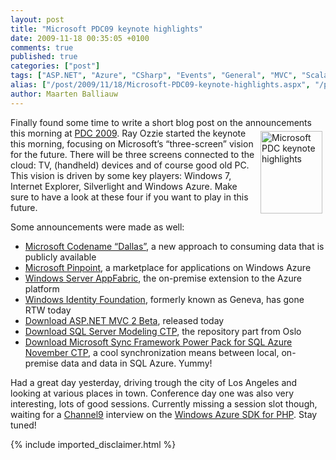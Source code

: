 ```yaml
---
layout: post
title: "Microsoft PDC09 keynote highlights"
date: 2009-11-18 00:35:05 +0100
comments: true
published: true
categories: ["post"]
tags: ["ASP.NET", "Azure", "CSharp", "Events", "General", "MVC", "Scalability", "Azure Database"]
alias: ["/post/2009/11/18/Microsoft-PDC09-keynote-highlights.aspx", "/post/2009/11/18/microsoft-pdc09-keynote-highlights.aspx"]
author: Maarten Balliauw
---
```

<p>Finally found some time to write a short blog post on the announcements this morning at <a href="http://www.microsoftpdc.com" target="_blank">PDC 2009</a>.<a href="http://www.microsoftpdc.com" target="_blank"><img style="border-right-width: 0px; margin: 5px; display: inline; border-top-width: 0px; border-bottom-width: 0px; border-left-width: 0px" title="Microsoft PDC keynote highlights" border="0" alt="Microsoft PDC keynote highlights" align="right" src="http://blogs.msdn.com/blogfiles/msftisvs/WindowsLiveWriter/DontMissPDC09fortheFutureofDeveloperTech_1386F/PDC09Bling_BeforeAfter_240_2.jpg" width="99" height="132" /></a> Ray Ozzie started the keynote this morning, focusing on Microsoft’s “three-screen” vision for the future. There will be three screens connected to the cloud: TV, (handheld) devices and of course good old PC. This vision is driven by some key players: Windows 7, Internet Explorer, Silverlight and Windows Azure. Make sure to have a look at these four if you want to play in this future.</p>  <p>Some announcements were made as well: </p>  <ul>   <li><a href="http://www.pinpoint.com/en-US/Dallas">Microsoft Codename “Dallas”</a>, a new approach to consuming data that is publicly available</li>    <li><a href="http://pinpoint.microsoft.com/en-US/default.aspx">Microsoft Pinpoint</a>, a marketplace for applications on Windows Azure</li>    <li><a href="http://msdn.microsoft.com/lt-lt/windowsserver/ee695849(en-us).aspx">Windows Server AppFabric</a>, the on-premise extension to the Azure platform</li>    <li><a href="http://msdn.microsoft.com/en-us/security/aa570351.aspx">Windows Identity Foundation</a>, formerly known as Geneva, has gone RTW today</li>    <li><a href="http://www.microsoft.com/downloads/details.aspx?displaylang=en&amp;FamilyID=4817cdb2-88ea-4af4-a455-f06b4c90fd2c&amp;utm_source=feedburner&amp;utm_medium=feed&amp;utm_campaign=Feed%3A+MicrosoftDownloadCenter+%28Microsoft+Download+Center%29&amp;utm_content=Google+Reader#tm">Download ASP.NET MVC 2 Beta</a>, released today</li>    <li><a href="http://feeds.feedburner.com/SQL%20Server%20Modeling%20CTP%20-%20Nov%202009">Download SQL Server Modeling CTP</a>, the repository part from Oslo</li>    <li><a href="http://www.microsoft.com/downloads/details.aspx?displaylang=en&amp;FamilyID=bce4ad61-5b76-4101-8311-e928e7250b9a&amp;utm_source=feedburner&amp;utm_medium=feed&amp;utm_campaign=Feed%3A+MicrosoftDownloadCenter+%28Microsoft+Download+Center%29#tm">Download Microsoft Sync Framework Power Pack for SQL Azure November CTP</a>, a cool synchronization means between local, on-premise data and data in SQL Azure. Yummy!</li> </ul>  <p>Had a great day yesterday, driving trough the city of Los Angeles and looking at various places in town. Conference day one was also very interesting, lots of good sessions. Currently missing a session slot though, waiting for a <a href="http://channel9.msdn.com/" target="_blank">Channel9</a> interview on the <a href="http://phpazure.codeplex.com/" target="_blank">Windows Azure SDK for PHP</a>. Stay tuned!</p>
{% include imported_disclaimer.html %}
